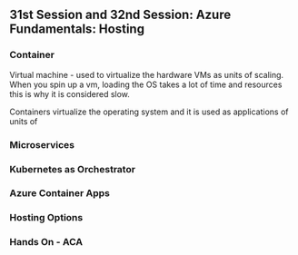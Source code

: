 ## 31st Session and 32nd Session: Azure Fundamentals: Hosting 

### Container
Virtual machine - used to virtualize the hardware 
VMs as units of scaling. When you spin up a vm, loading the OS takes a lot of time and resources this is why it is considered slow.

Containers virtualize the operating system and it is used as applications of units of 

### Microservices

### Kubernetes as Orchestrator 

### Azure Container Apps

### Hosting Options 

### Hands On - ACA 